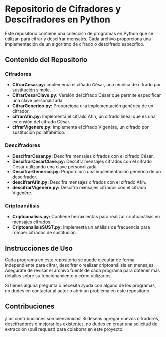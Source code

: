 # Repositorio de Cifradores y Descifradores en Python

Este repositorio contiene una colección de programas en Python que se utilizan para cifrar y descifrar mensajes. Cada archivo proporciona una implementación de un algoritmo de cifrado o descifrado específico.

## Contenido del Repositorio

### Cifradores
- **CifrarCesar.py:** Implementa el cifrado César, una técnica de cifrado por sustitución simple.
- **CifrarCesarClave.py:** Versión del cifrado César que permite especificar una clave personalizada.
- **CifrarGenerico.py:** Proporciona una implementación genérica de un cifrador.
- **cifrarAfin.py:** Implementa el cifrado Afín, un cifrado lineal que es una extensión del cifrado César.
- **cifrarVigenere.py:** Implementa el cifrado Vigenère, un cifrado por sustitución polialfabético.

### Descifradores
- **DescifrarCesar.py:** Descifra mensajes cifrados con el cifrado César.
- **DescifrarCesarClave.py:** Descifra mensajes cifrados con el cifrado César utilizando una clave personalizada.
- **DescifrarGenerico.py:** Proporciona una implementación genérica de un descifrador.
- **descifrarAfin.py:** Descifra mensajes cifrados con el cifrado Afín.
- **descifrarVigenere.py:** Descifra mensajes cifrados con el cifrado Vigenère.

### Criptoanálisis
- **Criptoanalisis.py:** Contiene herramientas para realizar criptoanálisis en mensajes cifrados.
- **CriptoanalisisSUST.py:** Implementa un análisis de frecuencia para romper cifrados de sustitución.

## Instrucciones de Uso
Cada programa en este repositorio se puede ejecutar de forma independiente para cifrar, descifrar o realizar criptoanálisis en mensajes. Asegúrate de revisar el archivo fuente de cada programa para obtener más detalles sobre su funcionamiento y cómo utilizarlos.

Si tienes alguna pregunta o necesita ayuda con alguno de los programas, no dudes en contactar al autor o abrir un problema en este repositorio.

## Contribuciones
¡Las contribuciones son bienvenidas! Si deseas agregar nuevos cifradores, descifradores o mejorar los existentes, no dudes en crear una solicitud de extracción (pull request) para colaborar en este proyecto.

